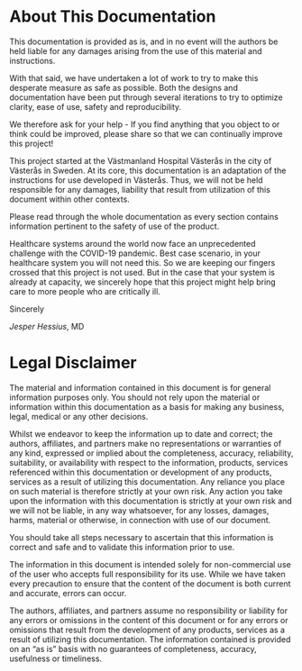 # About This Documentation

This documentation is provided as is, and in no event will the authors be held liable for any damages arising from the use of this material and instructions.

With that said, we have undertaken a lot of work to try to make this desperate measure as safe as possible. Both the designs and documentation have been put through several iterations to try to optimize clarity, ease of use, safety and reproducibility.

We therefore ask for your help - If you find anything that you object to or think could be improved, please share so that we can continually improve this project!

This project started at the Västmanland Hospital Västerås in the city of Västerås in Sweden. At its core, this documentation is an adaptation of the instructions for use developed in Västerås. Thus, we will not be held responsible for any damages, liability that result from utilization of this document within other contexts.

Please read through the whole documentation as every section contains information pertinent to the safety of use of the product.

Healthcare systems around the world now face an unprecedented challenge with the COVID-19 pandemic. Best case scenario, in your healthcare system you will not need this. So we are keeping our fingers crossed that this project is not used. But in the case that your system is already at capacity, we sincerely hope that this project might help bring care to more people who are critically ill.

Sincerely

_Jesper Hessius_, MD

# Legal Disclaimer

The material and information contained in this document is for general information purposes only. You should not rely upon the material or information within this documentation as a basis for making any business, legal, medical or any other decisions.

Whilst we endeavor to keep the information up to date and correct; the authors, affiliates, and partners make no representations or warranties of any kind, expressed or implied about the completeness, accuracy, reliability, suitability, or availability with respect to the information, products, services referenced within this documentation or development of any products, services as a result of utilizing this documentation. Any reliance you place on such material is therefore strictly at your own risk. Any action you take upon the information with this documentation is strictly at your own risk and we will not be liable, in any way whatsoever, for any losses, damages, harms, material or otherwise, in connection with use of our document.

You should take all steps necessary to ascertain that this information is correct and safe and to validate this information prior to use.

The information in this document is intended solely for non-commercial use of the user who accepts full responsibility for its use. While we have taken every precaution to ensure that the content of the document is both current and accurate, errors can occur.

The authors, affiliates, and partners assume no responsibility or liability for any errors or omissions in the content of this document or for any errors or omissions that result from the development of any products, services as a result of utilizing this documentation. The information contained is provided on an “as is” basis with no guarantees of completeness, accuracy, usefulness or timeliness.
